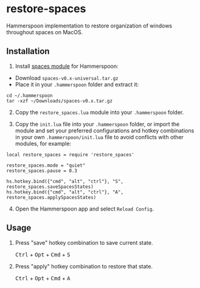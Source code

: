 # restore-spaces

Hammerspoon implementation to restore organization of windows throughout
spaces on MacOS.

## Installation

1. Install [spaces module](https://github.com/asmagill/hs._asm.spaces)
   for Hammerspoon:

- Download `spaces-v0.x-universal.tar.gz`
- Place it in your `.hammerspoon` folder and extract it:

```
cd ~/.hammerspoon
tar -xzf ~/Downloads/spaces-v0.x.tar.gz
```

2. Copy the `restore_spaces.lua` module into your `.hammerspoon` folder.

3. Copy the `init.lua` file into your `.hammerspoon` folder, or import the
   module and set your preferred configurations and hotkey combinations in your
   own `.hammerspoon/init.lua` file to avoid conflicts with other modules, for
   example:

```
local restore_spaces = require 'restore_spaces'

restore_spaces.mode = "quiet"
restore_spaces.pause = 0.3

hs.hotkey.bind({"cmd", "alt", "ctrl"}, "S", restore_spaces.saveSpacesStates)
hs.hotkey.bind({"cmd", "alt", "ctrl"}, "A", restore_spaces.applySpacesStates)
```

4. Open the Hammerspoon app and select `Reload Config`.

## Usage

1. Press "save" hotkey combination to save current state.

   <kbd>Ctrl</kbd> + <kbd>Opt</kbd> + <kbd>Cmd</kbd> + <kbd>S</kbd>

2. Press "apply" hotkey combination to restore that state.

   <kbd>Ctrl</kbd> + <kbd>Opt</kbd> + <kbd>Cmd</kbd> + <kbd>A</kbd>
